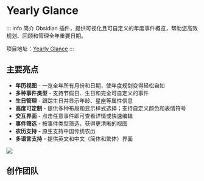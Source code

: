 # Yearly Glance

::: info 简介
Obsidian 插件，提供可视化且可自定义的年度事件概览，帮助您高效规划、回顾和管理全年重要日期。

项目地址：[Yearly Glance](https://github.com/Moyf/yearly-glance)
:::

## 主要亮点

- **年历视图** - 一览全年所有月份和日期，使年度规划变得轻松自如
- **多种事件类型** - 支持节假日、生日和完全可自定义的事件
- **生日管理** - 跟踪生日并显示年龄、星座等属性信息
- **高度可定制** - 提供多种布局和显示样式选择；支持自定义颜色和表情符号
- **交互界面** - 点击任意事件即可查看详情或快速编辑
- **事件筛选** - 按事件类型筛选，获得更清晰的视图
- **农历支持** - 原生支持中国传统农历
- **多语言支持** - 提供英文和中文（简体和繁体）界面

![](/doc/yg-overview-zh.webp)

<script setup>
import { VPTeamMembers } from 'vitepress/theme'

const members = [
  {
    avatar: '/avatar/Moyf.jpg',
    name: 'Moyf',
    title: 'Creator & Developer',
    links: [
      { icon: 'github', link: 'https://github.com/Moyf' },
      { icon: '', link: 'https://space.bilibili.com/585578' },
    ]
  },
  {
    avatar: '/avatar/RavenHogwarts.jpg',
    name: 'RavenHogwarts',
    title: 'Developer',
    links: [
      { icon: 'github', link: 'https://github.com/RavenHogwarts' },
      { icon: '', link: 'https://space.bilibili.com/343113645' }
    ]
  },
]
</script>

## 创作团队

<VPTeamMembers size="small" :members="members" />